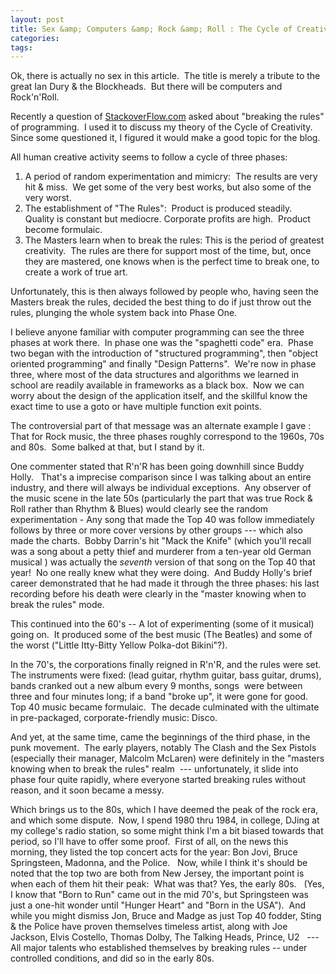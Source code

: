```yaml
---
layout: post
title: Sex &amp; Computers &amp; Rock &amp; Roll : The Cycle of Creativity
categories: 
tags: 
---
```


  <p>Ok, there is actually no sex in this article.  The title is merely a tribute to the great Ian Dury &amp; the Blockheads.  But there will be computers and Rock'n'Roll.</p>  <p>Recently a question of <a href="http://www.StackoverFlow.com" target="_blank">StackoverFlow.com</a> asked about "breaking the rules" of programming.  I used it to discuss my theory of the Cycle of Creativity.  Since some questioned it, I figured it would make a good topic for the blog.</p>  <p>All human creative activity seems to follow a cycle of three phases:</p>  <ol>   <li>A period of random experimentation and mimicry:  The results are very hit &amp; miss.  We get some of the very best works, but also some of the very worst. </li>    <li>The establishment of "The Rules":  Product is produced steadily.  Quality is constant but mediocre. Corporate profits are high.  Product become formulaic. </li>    <li>The Masters learn when to break the rules: This is the period of greatest creativity.  The rules are there for support most of the time, but, once they are mastered, one knows when is the perfect time to break one, to create a work of true art. </li> </ol>  <p>Unfortunately, this is then always followed by people who, having seen the Masters break the rules, decided the best thing to do if just throw out the rules, plunging the whole system back into Phase One.</p>  <p>I believe anyone familiar with computer programming can see the three phases at work there.  In phase one was the "spaghetti code" era.  Phase two began with the introduction of "structured programming", then "object oriented programming" and finally "Design Patterns".  We're now in phase three, where most of the data structures and algorithms we learned in school are readily available in frameworks as a black box.  Now we can worry about the design of the application itself, and the skillful know the exact time to use a goto or have multiple function exit points.</p>  <p>The controversial part of that message was an alternate example I gave : That for Rock music, the three phases roughly correspond to the 1960s, 70s and 80s.  Some balked at that, but I stand by it.</p>  <p>One commenter stated that R'n'R has been going downhill since Buddy Holly.   That's a imprecise comparison since I was talking about an entire industry, and there will always be individual exceptions.  Any observer of the music scene in the late 50s (particularly the part that was true Rock &amp; Roll rather than Rhythm &amp; Blues) would clearly see the random experimentation - Any song that made the Top 40 was follow immediately follows by three or more cover versions by other groups --- which also made the charts.  Bobby Darrin's hit "Mack the Knife" (which you'll recall was a song about a petty thief and murderer from a ten-year old German musical ) was actually the <em>seventh</em> version of that song on the Top 40 that year!  No one really knew what they were doing.  And Buddy Holly's brief career demonstrated that he had made it through the three phases: his last recording before his death were clearly in the "master knowing when to break the rules" mode.</p>  <p>This continued into the 60's -- A lot of experimenting (some of it musical) going on.  It produced some of the best music (The Beatles) and some of the worst ("Little Itty-Bitty Yellow Polka-dot Bikini"?).</p>  <p>In the 70's, the corporations finally reigned in R'n'R, and the rules were set.  The instruments were fixed: (lead guitar, rhythm guitar, bass guitar, drums), bands cranked out a new album every 9 months, songs  were between three and four minutes long; if a band "broke up", it were gone for good.  Top 40 music became formulaic.  The decade culminated with the ultimate in pre-packaged, corporate-friendly music: Disco.</p>  <p>And yet, at the same time, came the beginnings of the third phase, in the punk movement.  The early players, notably The Clash and the Sex Pistols (especially their manager, Malcolm McLaren) were definitely in the "masters knowing when to break the rules" realm  --- unfortunately, it slide into phase four quite rapidly, where everyone started breaking rules without reason, and it soon became a messy.</p>  <p>Which brings us to the 80s, which I have deemed the peak of the rock era, and which some dispute.  Now, I spend 1980 thru 1984, in college, DJing at my college's radio station, so some might think I'm a bit biased towards that period, so I'll have to offer some proof.  First of all, on the news this morning, they listed the top concert acts for the year: Bon Jovi, Bruce Springsteen, Madonna, and the Police.   Now, while I think it's should be noted that the top two are both from New Jersey, the important point is when each of them hit their peak:  What was that? Yes, the early 80s.   (Yes, I know that "Born to Run" came out in the mid 70's, but Springsteen was just a one-hit wonder until "Hunger Heart" and "Born in the USA").  And while you might dismiss Jon, Bruce and Madge as just Top 40 fodder, Sting &amp; the Police have proven themselves timeless artist, along with Joe Jackson, Elvis Costello, Thomas Dolby, The Talking Heads, Prince, U2   --- All major talents who established themselves by breaking rules -- under controlled conditions, and did so in the early 80s.</p>